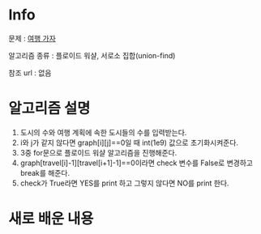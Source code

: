 # Info

문제 : [여행 가자](https://www.acmicpc.net/problem/1976)

알고리즘 종류 : 플로이드 워샬, 서로소 집합(union-find)

참조 url : 없음

# 알고리즘 설명
1. 도시의 수와 여행 계획에 속한 도시들의 수를 입력받는다.
2. i와 j가 같지 않다면 graph[i][j]==0일 때 int(1e9) 값으로 초기화시켜준다.
3. 3중 for문으로 플로이드 워샬 알고리즘을 진행해준다.
4. graph[travel[i]-1][travel[i+1]-1]==0이라면 check 변수를 False로 변경하고 break를 해준다.
5. check가 True라면 YES를 print 하고 그렇지 않다면 NO를 print 한다. 

# 새로 배운 내용
